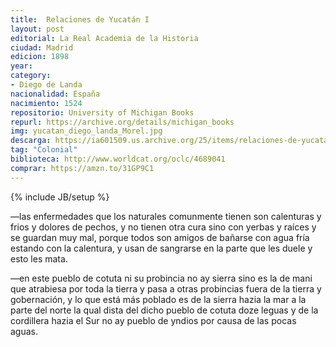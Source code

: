 ```yaml
---
title:  Relaciones de Yucatán I
layout: post
editorial: La Real Academia de la Historia
ciudad: Madrid
edicion: 1898
year:
category: 
- Diego de Landa
nacionalidad: España
nacimiento: 1524
repositorio: University of Michigan Books
repurl: https://archive.org/details/michigan_books
img: yucatan_diego_landa_Morel.jpg
descarga: https://ia601509.us.archive.org/25/items/relaciones-de-yucatan-i/Relaciones%20de%20Yucat%C3%A1n%20I.pdf
tag: "Colonial"
biblioteca: http://www.worldcat.org/oclc/4689041
comprar: https://amzn.to/31GP9C1
---
```

{% include JB/setup %}

—las enfermedades que los naturales comunmente tienen son calenturas y frios y dolores de pechos, y no tienen otra cura sino con yerbas y raíces y se guardan muy mal, porque todos son amigos de bañarse con agua fría estando con la calentura, y usan de sangrarse en la parte que les duele y esto les mata. 
 
—en este pueblo de cotuta ni su probincia no ay sierra sino es la de mani que atrabiesa por toda la tierra y pasa a otras probincias fuera de la tierra y gobernación, y lo que está más poblado es de la sierra hazia la mar a la parte del norte la qual dista del dicho pueblo de cotuta doze leguas y de la cordillera hazia el Sur no ay pueblo de yndios por causa de las pocas aguas.
